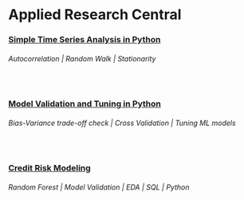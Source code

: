 # Applied Research Central

### [Simple Time Series Analysis in Python](https://github.com/s1dewalker/Time-series/blob/main/Time_series_analysis2.ipynb)
###### Autocorrelation | Random Walk | Stationarity
<br/>

### [Model Validation and Tuning in Python](https://github.com/s1dewalker/Model_Validation)
###### Bias-Variance trade-off check | Cross Validation | Tuning ML models 
<br/>

### [Credit Risk Modeling](https://github.com/s1dewalker/Credit-Risk-Modeling-in-Python)
###### Random Forest | Model Validation | EDA | SQL | Python
<br/>

